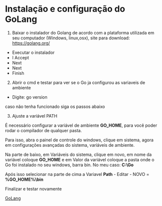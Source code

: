 # Instalação e configuração do GoLang

1. Baixar o instalador do Golang de acordo com a plataforma utilizada em seu computador (Windows, linux,osx), site para download: https://golang.org/ 

 - Executar o instalador
 - I Accept
 - Next
 - Next
 - Finish

2. Abrir o cmd e testar para ver se o Go ja configurou as variaveis de ambiente

 - Digite: go version

 caso não tenha funcionado siga os passos abaixo

3. Ajuste a variável PATH

É necessário configurar a variável de ambiente **GO_HOME**, para você poder rodar o compilador de qualquer pasta.

Para isso, abra o painel de controle do windows, clique em sistema, agora em configurações avançadas do sistema, variáveis de ambiente.

Na parte de baixo, em Variáveis do sistema, clique em novo, em nome da variável coloque **GO_HOME** e em Valor da variável coloque a pasta onde o Go foi instalado no seu windows, barra bin. No meu caso: **C:\Go**

Após isso selecionar na parte de cima  a Variavel **Path** - Editar - NOVO = **%GO_HOME%\bin**

Finalizar e testar novamente 


[GoLang](https://golang.org/ )